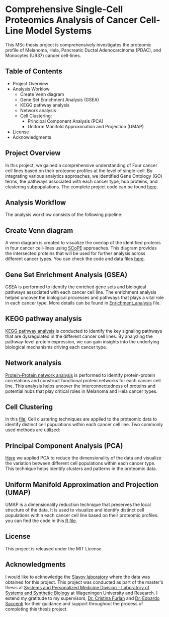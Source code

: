 # Comprehensive Single-Cell Proteomics Analysis of Cancer Cell-Line Model Systems

This MSc thesis project is comprehensively investigates the proteomic profile of Melanoma, Hela, Pancreatic Ductal Adenocarcinoma (PDAC), and Monocytes (U937) cancer cell-lines.

## Table of Contents

* Project Overview
* Analysis Worklow
   *  Create Venn diagram
   *  Gene Set Enrichment Analysis (GSEA)
   *  KEGG pathway analysis
   *  Network analysis
   *  Cell Clustering: 
      *  Principal Component Analysis (PCA)
      *  Uniform Manifold Approximation and Projection (UMAP)
* License 
* Acknowledgments

## Project Overview

In this project, we gained a comprehensive understanding of Four cancer cell lines based on their proteome profiles at the level of single-cell. By integrating various analytics approaches, we identified Gene Ontology (GO) terms, the pathways associated with each cancer type, hub proteins, and clustering subpopulations. The complete project code can be found [here](https://github.com/IbrahimElzahaby/MSc_Thesis/blob/627f276efa9c49d1356ecb690fa26d801a6e8607/SCP_project_code.Rmd).

## Analysis Workflow

The analysis workflow consists of the following pipeline:

## Create Venn diagram

A venn diagram is created to visualize the overlap of the identified proteins in four cancer cell-lines using [SCoPE](https://scope2.slavovlab.net) approaches. This diagram provides the intersected proteins that will be used for further analysis across different cancer types. You can check the code and data files [here](https://github.com/IbrahimElzahaby/MSc_Thesis/tree/10813a34211f4abd71f56c4b6c443a0443e964fc/Venn_Diagram).

## Gene Set Enrichment Analysis (GSEA)

GSEA is performed to identify the enriched gene sets and biological pathways associated with each cancer cell line. The enrichment analysis helped uncover the biological processes and pathways that plays a vital role in each cancer type. More details can be found in [Enrichment_analysis](https://github.com/IbrahimElzahaby/MSc_Thesis/tree/10813a34211f4abd71f56c4b6c443a0443e964fc/Enrichment_analysis) file.

## KEGG pathway analysis

[KEGG pathway analysis](https://github.com/IbrahimElzahaby/MSc_Thesis/blob/main/Enrichment_analysis/KEGG_pathway_analysis.R) is conducted to identify the key signaling pathways that are dysregulated in the different cancer cell lines. By analyzing the pathway-level protein expression, we can gain insights into the underlying biological mechanisms driving each cancer type.

## Network analysis

[Protein-Protein network analysis](https://github.com/IbrahimElzahaby/MSc_Thesis/blob/main/Network_analysis/Cor_Net.R) is performed to identify protein-protein correlations and construct functional protein networks for each cancer cell line. This analysis helps uncover the interconnectedness of proteins and potential hubs that play critical roles in Melanoma and Hela cancer types.

## Cell Clustering

In this [file](https://github.com/IbrahimElzahaby/MSc_Thesis/tree/627f276efa9c49d1356ecb690fa26d801a6e8607/Dimentionality_reduction_and_clustering), Cell clustering techniques are applied to the proteomic data to identify distinct cell populations within each cancer cell line. Two commonly used methods are utilized:

## Principal Component Analysis (PCA)

[Here](https://github.com/IbrahimElzahaby/MSc_Thesis/blob/627f276efa9c49d1356ecb690fa26d801a6e8607/Dimentionality_reduction_and_clustering/PCA_ALLCELLTYPES.R) we applied PCA to reduce the dimensionality of the data and visualize the variation between different cell populations within each cancer type. This technique helps identify clusters and patterns in the proteomic data.

## Uniform Manifold Approximation and Projection (UMAP)

UMAP is a dimensionality reduction technique that preserves the local structure of the data. It is used to visualize and identify distinct cell populations within each cancer cell line based on their proteomic profiles. you can find the code in this [R file](https://github.com/IbrahimElzahaby/MSc_Thesis/blob/627f276efa9c49d1356ecb690fa26d801a6e8607/Dimentionality_reduction_and_clustering/UMAP_ALLCELLTYPES.R).

## License

This project is released under the MIT License.

## Acknowledgments

I would like to acknowledge the [Slavov laboratory](https://slavovlab.net) where the data was obtained for this project. This project was conducted as part of the master's thesis at [Systems and Personalized Medicine Division - Laboratory of Systems and Synthetic Biology](https://www.wur.nl/en/Research-Results/Chair-groups/Agrotechnology-and-Food-Sciences/Laboratory-of-Systems-and-Synthetic-Biology.htm) at Wageningen University and Research. I extend my gratitude to my supervisors, [Dr. Cristina Furlan](https://www.wur.nl/en/persons/cristina-dr.-c-cristina-furlan.htm) and [Dr. Edoardo Saccenti](https://www.wur.nl/en/persons/edoardo-dr.-e-edoardo-saccenti.htm) for their guidance and support throughout the process of completing this thesis project.





























